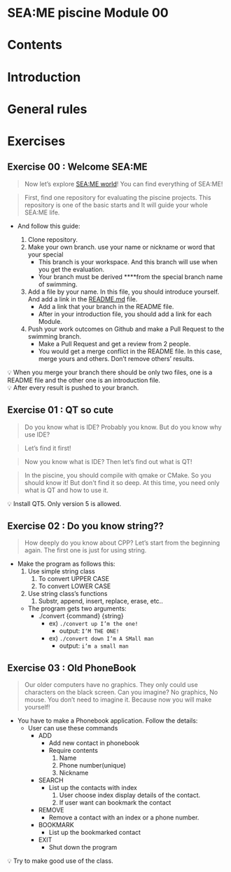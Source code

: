 # SEA:ME piscine Module 00

# Contents

# Introduction

# General rules

# Exercises
## Exercise 00 : Welcome SEA:ME

> Now let’s explore [SEA:ME world](https://github.com/SEA-ME)! You can find everything of SEA:ME!

> First, find one repository for evaluating the piscine projects. This repository is one of the basic starts and It will guide your whole SEA:ME life.

- And follow this guide:

    1. Clone repository.
    2. Make your own branch. use your name or nickname or word that your special 
        - This branch is your workspace. And this branch will use when you get the evaluation.
        - Your branch must be derived ****from the special branch name of swimming.
    3. Add a file by your name. In this file, you should introduce yourself. And add a link in the [README.md](http://README.md) file. 
        - Add a link that your branch in the README file.
        - After in your introduction file, you should add a link for each Module.
    4. Push your work outcomes on Github and make a Pull Request to the swimming branch.
        - Make a Pull Request and get a review from 2 people.
        - You would get a merge conflict in the README file. In this case, merge yours and others. Don’t remove others’ results.

<aside>
💡 When you merge your branch there should be only two files, one is a README file and the other one is an introduction file.
</aside>

<aside>
💡 After every result is pushed to your branch.
</aside>

## Exercise 01 : QT so cute
> Do you know what is IDE? Probably you know. But do you know why use IDE?

> Let’s find it first!

> Now you know what is IDE? Then let’s find out what is QT!

> In the piscine, you should compile with qmake or CMake. So you should know it! But don't find it so deep. At this time, you need only what is QT and how to use it.

<aside>
💡 Install QT5. Only version 5 is allowed.
</aside>

## Exercise 02 : Do you know string??
> How deeply do you know about CPP? Let’s start from the beginning again.
The first one is just for using string. 

- Make the program as follows this:
    1. Use simple string class
        1. To convert UPPER CASE
        2. To convert LOWER CASE
    2. Use string class’s functions
        1. Substr, append, insert, replace, erase, etc..
    - The program gets two arguments:
        - ./convert {command} {string}
            - ex) `./convert up I’m the one!`
                - output:  `I’M THE ONE!`
            - ex) `./convert down I’m A SMall man`
                - output: `i’m a small man`

## Exercise 03 : Old PhoneBook

> Our older computers have no graphics. They only could use characters on the black screen.
Can you imagine? No graphics, No mouse. You don’t need to imagine it. Because now you will make yourself!

- You have to make a Phonebook application.  Follow the details:
    - User can use these commands
        - ADD
            - Add new contact in phonebook
            - Require contents
                1. Name
                2. Phone number(unique)
                3. Nickname
        - SEARCH
            - List up the contacts with index
                1. User choose index display details of the contact.
                2. If user want can bookmark the contact
        - REMOVE
            - Remove a contact with an index or a phone number.
        - BOOKMARK
            - List up the bookmarked contact
        - EXIT
            - Shut down the program
<aside>
💡 Try to make good use of the class.
</aside>
